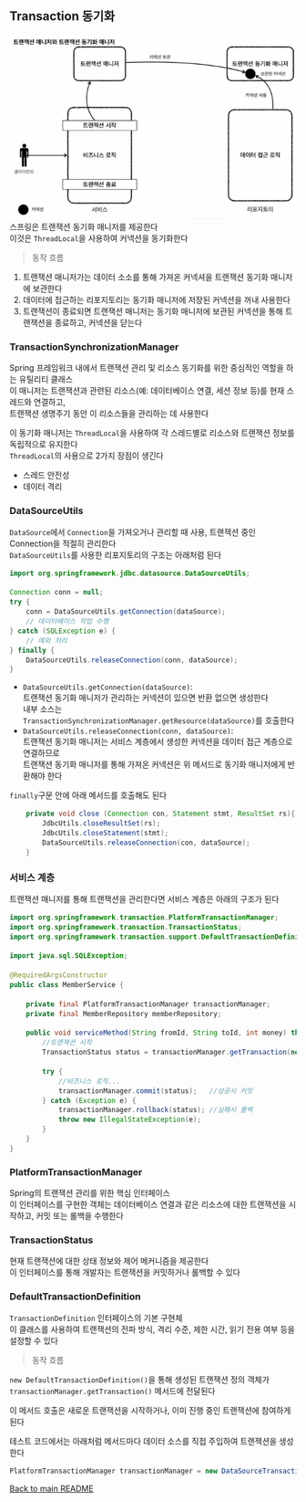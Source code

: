 ## Transaction 동기화
![img_6.png](img_6.png)
스프링은 트랜잭션 동기화 매니저를 제공한다<br>
이것은 `ThreadLocal`을 사용하여 커넥션을 동기화한다<br>

> 동작 흐름

1. 트랜잭션 매니저가는 데이터 소소를 통해 가져온 커넥셔을 트랜잭션 동기화 매니저에 보관한다<br>
2. 데이터에 접근하는 리포지토리는 동기화 매니저에 저장된 커넥션을 꺼내 사용한다<br>
3. 트랜잭션이 종료되면 트랜잭션 매니저는 동기화 매니저에 보관된 커넥션을 통해 트랜잭션을 종료하고, 커넥션을 닫는다<br>

### TransactionSynchronizationManager
Spring 프레임워크 내에서 트랜잭션 관리 및 리소스 동기화를 위한 중심적인 역할을 하는 유틸리티 클래스<br>
이 매니저는 트랜잭션과 관련된 리소스(예: 데이터베이스 연결, 세션 정보 등)를 현재 스레드와 연결하고,<br>
트랜잭션 생명주기 동안 이 리소스들을 관리하는 데 사용한다<br>


이 동기화 매니저는 `ThreadLocal`을 사용하여 각 스레드별로 리소스와 트랜잭션 정보를 독립적으로 유지한다<br>
`ThreadLocal`의 사용으로 2가지 장점이 생긴다<br>
- 스레드 안전성
- 데이터 격리

### DataSourceUtils
`DataSource`에서 `Connection`을 가져오거나 관리할 때 사용, 트랜잭션 중인 Connection을 적절히 관리한다<br>
`DataSourceUtils`를 사용한 리포지토리의 구조는 아래처럼 된다
```java
import org.springframework.jdbc.datasource.DataSourceUtils;

Connection conn = null;
try {
    conn = DataSourceUtils.getConnection(dataSource);
    // 데이터베이스 작업 수행
} catch (SQLException e) {
    // 예외 처리
} finally {
    DataSourceUtils.releaseConnection(conn, dataSource);
}
```
- `DataSourceUtils.getConnection(dataSource)`: <br>
트랜잭션 동기화 매니저가 관리하는 커넥션이 있으면 반환 없으면 생성한다<br>
내부 소스는 `TransactionSynchronizationManager.getResource(dataSource)`를 호출한다
- `DataSourceUtils.releaseConnection(conn, dataSource)`: <br>
트랜잭션 동기화 매니저는 서비스 계층에서 생성한 커넥션을 데이터 접근 계층으로 연결하므로<br>
트랜잭션 동기화 매니저를 통해 가져온 커넥션은 위 메서드로 동기화 매니저에게 반환해야 한다<br>

`finally`구문 안에 아래 메서드를 호출해도 된다
```java 
    private void close (Connection con, Statement stmt, ResultSet rs){
        JdbcUtils.closeResultSet(rs);
        JdbcUtils.closeStatement(stmt);
        DataSourceUtils.releaseConnection(con, dataSource);
    }
```

### 서비스 계층
트랜잭션 매니저를 통해 트랜잭션을 관리한다면 서비스 계층은 아래의 구조가 된다
```java
import org.springframework.transaction.PlatformTransactionManager;
import org.springframework.transaction.TransactionStatus;
import org.springframework.transaction.support.DefaultTransactionDefinition;

import java.sql.SQLException;

@RequiredArgsConstructor
public class MemberService {

    private final PlatformTransactionManager transactionManager;
    private final MemberRepository memberRepository;

    public void serviceMethod(String fromId, String toId, int money) throws SQLException {
        //트랜잭션 시작
        TransactionStatus status = transactionManager.getTransaction(new DefaultTransactionDefinition());

        try {
            //비즈니스 로직...
            transactionManager.commit(status);   //성공시 커밋
        } catch (Exception e) {
            transactionManager.rollback(status); //실패시 롤백
            throw new IllegalStateException(e);
        }
    }
}
```

### PlatformTransactionManager
Spring의 트랜잭션 관리를 위한 핵심 인터페이스<br>
이 인터페이스를 구현한 객체는 데이터베이스 연결과 같은 리소스에 대한 트랜잭션을 시작하고, 커밋 또는 롤백을 수행한다

### TransactionStatus
현재 트랜잭션에 대한 상태 정보와 제어 메커니즘을 제공한다<br>
이 인터페이스를 통해 개발자는 트랜잭션을 커밋하거나 롤백할 수 있다<br>

### DefaultTransactionDefinition
`TransactionDefinition` 인터페이스의 기본 구현체<br>
이 클래스를 사용하여 트랜잭션의 전파 방식, 격리 수준, 제한 시간, 읽기 전용 여부 등을 설정할 수 있다

> 동작 흐름

`new DefaultTransactionDefinition()`을 통해 생성된 트랜잭션 정의 객체가<br> `transactionManager.getTransaction()` 메서드에 전달된다<br>

이 메서드 호출은 새로운 트랜잭션을 시작하거나, 이미 진행 중인 트랜잭션에 참여하게 된다

테스트 코드에서는 아래처럼 메서드마다 데이터 소스를 직접 주입하여 트랜잭션을 생성한다 
```java
PlatformTransactionManager transactionManager = new DataSourceTransactionManager(dataSource);
```

[Back to main README](../README.md)